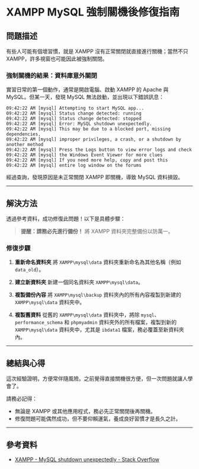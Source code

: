 # XAMPP MySQL 強制關機後修復指南

## 問題描述

有些人可能有個壞習慣，就是 XAMPP 沒有正常關閉就直接進行關機；當然不只 XAMPP，許多視窗也可能因此被強制關閉。

### 強制關機的結果：資料庫意外關閉

實習日常的第一個動作，通常是開啟電腦、啟動 XAMPP 的 Apache 與 MySQL。但某一天，發現 MySQL 無法啟動，並出現以下錯誤訊息：

```
09:42:22 AM [mysql] Attempting to start MySQL app...
09:42:22 AM [mysql] Status change detected: running
09:42:22 AM [mysql] Status change detected: stopped
09:42:22 AM [mysql] Error: MySQL shutdown unexpectedly.
09:42:22 AM [mysql] This may be due to a blocked port, missing dependencies,
09:42:22 AM [mysql] improper privileges, a crash, or a shutdown by another method
09:42:22 AM [mysql] Press the Logs button to view error logs and check
09:42:22 AM [mysql] the Windows Event Viewer for more clues
09:42:22 AM [mysql] If you need more help, copy and post this
09:42:22 AM [mysql] entire log window on the forums
```

經過查詢，發現原因是未正常關閉 XAMPP 即關機，導致 MySQL 資料損毀。

---

## 解決方法

透過參考資料，成功修復此問題！以下是具體步驟：

> **提醒：請務必先進行備份！** 將 XAMPP 資料夾完整備份以防萬一。

### 修復步驟

1. **重新命名資料夾**
   將 `XAMPP\mysql\data` 資料夾重新命名為其他名稱（例如 `data_old`）。

2. **建立新資料夾**
   新建一個同名資料夾 `XAMPP\mysql\data`。

3. **複製備份內容**
   將 `XAMPP\mysql\backup` 資料夾內的所有內容複製到新建的 `XAMPP\mysql\data` 資料夾中。

4. **複製舊資料**
   從舊的 `XAMPP\mysql\data` 資料夾中，將除 `mysql`、`performance_schema` 和 `phpmyadmin` 資料夾外的所有檔案，複製到新的 `XAMPP\mysql\data` 資料夾中，尤其是 `ibdata1` 檔案，務必覆蓋至新資料夾內。

---

## 總結與心得

這次經驗證明，方便常伴隨風險。之前覺得直接關機很方便，但一次問題就讓人學會了。

請務必記得：
- 無論是 XAMPP 或其他應用程式，務必先正常關閉後再關機。
- 修復問題可能偶然成功，但不要仰賴運氣，養成良好習慣才是長久之計。

---

## 參考資料

- [XAMPP - MySQL shutdown unexpectedly - Stack Overflow](https://stackoverflow.com/questions/18022809/xampp-mysql-shutdown-unexpectedly)
